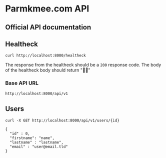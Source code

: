 # Parmkmee.com API
## Official API documentation

## Healtheck

`curl http://localhost:8000/healtheck`

The response from the healtheck should be a `200` response code.  The body of the healtheck body should return "👍🏻"

### Base API URL
`http://localhost:8000/api/v1`

## Users

`curl -X GET http://localhost:8000/api/v1/users/{id}`

```
{
  "id" : 0,
  "firstname": "name",
  "lastname" : "lastname",
  "email" : "user@email.tld"
}
```
